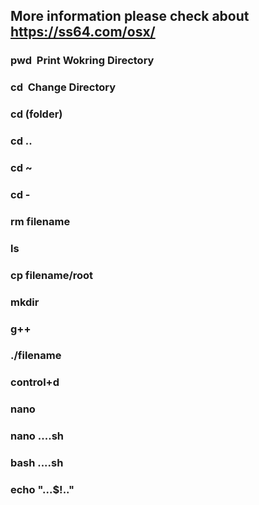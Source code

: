 ## More information please check about https://ss64.com/osx/
### pwd       &nbsp;Print Wokring Directory
### cd    &nbsp;Change Directory
### cd (folder)
### cd ..
### cd ~
### cd -
### rm filename
### ls
### cp filename/root
### mkdir
### g++
### ./filename
### control+d
### nano
### nano ....sh
### bash ....sh
### echo "...$!.."

